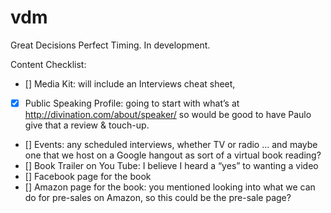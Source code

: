 vdm
===

Great Decisions Perfect Timing. In development.

Content Checklist:

- [] Media Kit: will include an Interviews cheat sheet, 
- [x] Public Speaking Profile: going to start with what’s at http://divination.com/about/speaker/ so would be good to have Paulo give that a review & touch-up.
- [] Events: any scheduled interviews, whether TV or radio … and maybe one that we host on a Google hangout as sort of a virtual book reading? 
- [] Book Trailer on You Tube: I believe I heard a “yes” to wanting a video
- [] Facebook page for the book
- [] Amazon page for the book: you mentioned looking into what we can do for pre-sales on Amazon, so this could be the pre-sale page?
